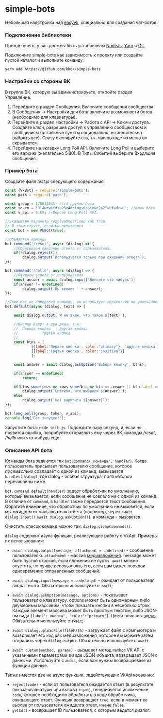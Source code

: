 # simple-bots
Небольшая надстройка над [easyvk](https://github.com/ciricc/easyvk), специально для создания чат-ботов.

### Подключение библиотеки
Прежде всего, у вас должны быть установлены [NodeJs](https://nodejs.org), [Yarn](https://yarnpkg.com/lang/en/)
и [Git](https://git-scm.com/downloads).

Подключите simple-bots как зависимость к проекту или создайте пустой каталог и выполните команду:

```
yarn add https://github.com/khok/simple-bots
```

### Настройки со стороны ВК
В группе ВК, которую вы администрируете, откройте раздел Управление.
 1) Перейдите в раздел Сообщения. Включите сообщения сообщества.
 2) В Сообщения &rarr; Настройки для бота включите возможности ботов (необходимо для клавиатуры).
 3) Перейдите в раздел Настройки &rarr; Работа с API &rarr; Ключи доступа.
 Создайте ключ, разрешив доступ к управлению сообществом и сообщениям (остальные пункты опционально, но желательно
выбрать все). Сразу скопируйте его, т.к. при выходе из меню он скрывается.
 4) Перейдите на вкладку Long Poll API. Включите Long Poll и выберите его версию (желательно 5.80). В Типы Событий
 выберите Входящие сообщения.

### Пример бота

Создайте файл *test.js* следующего содержания:

```javascript
const {VkBot} = require('simple-bots');
const path = require('path');

const group = 178837545; //id группы бота
const token = '914wrwefdsu23u4doiugsdpoiuwe242fwefwdrwe'; //Ключ бота
const v_api = 5.80; //Версия Long-Poll API.

//указываем параметр resolveUndefined как true.
// В этом случае, если мы попытаемся
const bot = new VkBot(true);

//Объявляем команду
bot.command('/reset', async (dialog) => {
    //Сбрасываем ожидание ответа от пользователя.
    if(!dialog.reject())
        dialog.output(`Используется только при ожидании ответа`);
});

bot.command('/hello', async (dialog) => {
    //Ожидаем ответа от пользователя.
    const answer = await dialog.input('Введите что нибудь');
    if(answer != undefined)
        dialog.output('Вы ввели: ' + answer);
});

//Если бот не определил команду, он использует обработчик по умолчанию.
bot.default(async (dialog, text) => {

    await dialog.output(`Я не знаю, что такое ${text}`);

    //Кнопки будут в два ряда, т.е:
    //  Первая кнопка  | другая кнопка
    //           Третья кнопка
    //
    const btns = [
            [{label:'Первая кнопка', color:"primary"}, 'другая кнопка'],
            [{label:'Третья кнопка', color:"positive"}]
            ];

    const answer = await dialog.askOption('Выбери кнопку', btns);

    if(answer == undefined)
        return;

    if(btns.some(rows => rows.some(btn => btn == answer || btn.label == answer)))
        dialog.output(`Спасибо, что выбрали ${answer}`);
    else
        dialog.output(`Нет варианта ${answer}`);
});

bot.long_poll(group, token, v_api);
console.log('Бот запущен!');
```
Запустите бота: `node test.js`. Подождите пару секунд, и, если не появится ошибка,
попробуйте отправлять ему через ВК команды */reset*, */hello* или что-нибудь еще.

### Описание API бота

Команды бота задаются так `bot.command('команда', handler)`. Когда пользователь присылает
пользователю сообщение, которое *посимвольно* совпадает с одной из команд, вызывается `handler(dialog)`,
где dialog - особая структура, поля которой перечислины ниже.

`bot.command.default(handler)` задает обработчик по умолчанию, который вызывается, если сообщение
не совпало ни с одной из команд. В отличие от `command`, в  `handler` также передается текст сообщения.
Обратите внимание, что обработчик по умолчанию не вызовется, если мы ожидаем от пользователя ответа
(например, через `await dialog.input()` `await dialog.askOption()`), а команда - вызовется.

Очистить список команд можно так: `dialog.cleanCommands()`.

`dialog` содержит async функции, реализующие работу с VkApi. Примеры их использования:

* `await dialog.output(message, attachment = undefined)` - сообщение пользователю. `attachment` -
 массив [медиавложений](https://vk.com/dev/attachments_m). message может быть пустой строкой, если вложения не пусты.
 `await` можно опустить, но лучше использовать его, если вам важен порядок одновременно отправленных сообщений.
 
 * `await dialog.input(message = undefined)` - ожидает от пользователя ввода текста. Обязательно используйте с `await`;
 
 * `await dialog.askOption(message, options)` - показывает пользователю клавиатуру. options может быть одномерным
 либо двумерным массивом, чтобы показать кнопки в несколько строк. Каждый элемент массива может быть простым текстом, либо
 JSON-ом вида `{label": кнопка", "color":"primary"}`. Цвета описаны [здесь](https://vk.com/dev/bots_docs_3?f=4.1.%2BПодключение).
 Обязательно используйте с `await`;


 * `await dialog.uploadFile(filePath)` - загружает файл с компьютера и возвращает его код как медиавложения, которое вы
 можете затем отправить через `dialog.output`. Обязательно используйте с `await`.
 
 * `await custom(method, params)` - вызывает метод `method` VK API с указанными параметрами в виде JSON-объекта,
 возвращает JSON c данными. Используйте с `await`, если вам нужны возвращаемые из функции данные.
 
 Также имеется две не async функции, задействующих VkApi косвенно: 
  * `reject(code)` - если от пользователя ожидается ответ (в результате показа клавиатуры или вызова `input`), 
  генерируется исключение `code`, которое необходимо обработать в коде обработчика, ожидающего ответ.
  Функция возвращает `true`, если в момент ее вызова от пользователя ожидался ответ, иначе `false`.
   * `getId()` - возвращает ID пользователя, с которым ведется диалог.
